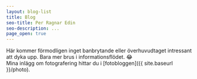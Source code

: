 ```yaml
---
layout: blog-list
title: Blog
seo-title: Per Ragnar Edin
seo-description: ...
page_open: true
---
```


Här kommer förmodligen inget banbrytande eller överhuvudtaget intressant att dyka upp. Bara mer brus i informationsflödet. 😂  
Mina inlägg om fotografering hittar du i [fotobloggen]({{ site.baseurl }}/photo).
